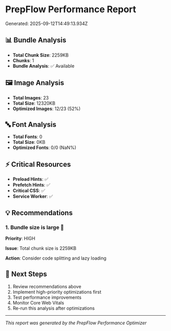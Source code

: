 # PrepFlow Performance Report

Generated: 2025-09-12T14:49:13.934Z

## 📊 Bundle Analysis


- **Total Chunk Size**: 2259KB
- **Chunks**: 1
- **Bundle Analysis**: ✅ Available


## 🖼️ Image Analysis


- **Total Images**: 23
- **Total Size**: 12320KB
- **Optimized Images**: 12/23 (52%)


## 🔤 Font Analysis


- **Total Fonts**: 0
- **Total Size**: 0KB
- **Optimized Fonts**: 0/0 (NaN%)


## ⚡ Critical Resources

- **Preload Hints**: ✅
- **Prefetch Hints**: ✅
- **Critical CSS**: ✅
- **Service Worker**: ✅

## 💡 Recommendations


### 1. Bundle size is large 🔴

**Priority**: HIGH

**Issue**: Total chunk size is 2259KB

**Action**: Consider code splitting and lazy loading


## 🚀 Next Steps

1. Review recommendations above
2. Implement high-priority optimizations first
3. Test performance improvements
4. Monitor Core Web Vitals
5. Re-run this analysis after optimizations

---

*This report was generated by the PrepFlow Performance Optimizer*
